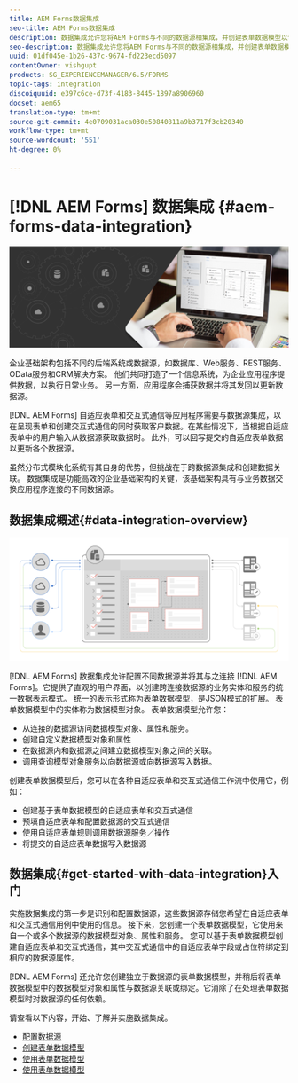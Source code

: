 ```yaml
---
title: AEM Forms数据集成
seo-title: AEM Forms数据集成
description: 数据集成允许您将AEM Forms与不同的数据源相集成，并创建表单数据模型以创建和使用自适应表单和交互式通信。
seo-description: 数据集成允许您将AEM Forms与不同的数据源相集成，并创建表单数据模型以创建和使用自适应表单和交互式通信。
uuid: 01df045e-1b26-437c-9674-fd223ecd5097
contentOwner: vishgupt
products: SG_EXPERIENCEMANAGER/6.5/FORMS
topic-tags: integration
discoiquuid: e397c6ce-d73f-4183-8445-1897a8906960
docset: aem65
translation-type: tm+mt
source-git-commit: 4e0709031aca030e50840811a9b3717f3cb20340
workflow-type: tm+mt
source-wordcount: '551'
ht-degree: 0%

---
```



# [!DNL AEM Forms] 数据集成  {#aem-forms-data-integration}

![](do-not-localize/data-integeration.png)

企业基础架构包括不同的后端系统或数据源，如数据库、Web服务、REST服务、OData服务和CRM解决方案。 他们共同打造了一个信息系统，为企业应用程序提供数据，以执行日常业务。 另一方面，应用程序会捕获数据并将其发回以更新数据源。

[!DNL AEM Forms] 自适应表单和交互式通信等应用程序需要与数据源集成，以在呈现表单和创建交互式通信的同时获取客户数据。在某些情况下，当根据自适应表单中的用户输入从数据源获取数据时。 此外，可以回写提交的自适应表单数据以更新各个数据源。

虽然分布式模块化系统有其自身的优势，但挑战在于跨数据源集成和创建数据关联。 数据集成是功能高效的企业基础架构的关键，该基础架构具有与业务数据交换应用程序连接的不同数据源。

## 数据集成概述{#data-integration-overview}

![aem-forms-data-integration](assets/aem-forms-data-integeration.png)

[!DNL AEM Forms] 数据集成允许配置不同数据源并将其与之连接 [!DNL AEM Forms]。它提供了直观的用户界面，以创建跨连接数据源的业务实体和服务的统一数据表示模式。 统一的表示形式称为表单数据模型，是JSON模式的扩展。 表单数据模型中的实体称为数据模型对象。 表单数据模型允许您：

* 从连接的数据源访问数据模型对象、属性和服务。
* 创建自定义数据模型对象和属性
* 在数据源内和数据源之间建立数据模型对象之间的关联。
* 调用查询模型对象服务以向数据源或向数据源写入数据。

创建表单数据模型后，您可以在各种自适应表单和交互式通信工作流中使用它，例如：

* 创建基于表单数据模型的自适应表单和交互式通信
* 预填自适应表单和配置数据源的交互式通信
* 使用自适应表单规则调用数据源服务／操作
* 将提交的自适应表单数据写入数据源

## 数据集成{#get-started-with-data-integration}入门

实施数据集成的第一步是识别和配置数据源，这些数据源存储您希望在自适应表单和交互式通信用例中使用的信息。 接下来，您创建一个表单数据模型，它使用来自一个或多个数据源的数据模型对象、属性和服务。 您可以基于表单数据模型创建自适应表单和交互式通信，其中交互式通信中的自适应表单字段或占位符绑定到相应的数据源属性。

[!DNL AEM Forms] 还允许您创建独立于数据源的表单数据模型，并稍后将表单数据模型中的数据模型对象和属性与数据源关联或绑定。它消除了在处理表单数据模型时对数据源的任何依赖。

请查看以下内容，开始、了解并实施数据集成。

* [配置数据源](../../forms/using/configure-data-sources.md)
* [创建表单数据模型](../../forms/using/create-form-data-models.md)
* [使用表单数据模型](../../forms/using/work-with-form-data-model.md)
* [使用表单数据模型](../../forms/using/using-form-data-model.md)

